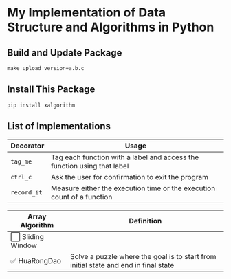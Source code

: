 My Implementation of Data Structure and Algorithms in Python
============================================================

## Build and Update Package

```
make upload version=a.b.c
```

## Install This Package

```
pip install xalgorithm
```

## List of Implementations

| Decorator   | Usage |
| ----------- | ------------------------------------------ |
| `tag_me`    | Tag each function with a label and access the function using that label |
| `ctrl_c`    | Ask the user for confirmation to exit the program |
| `record_it` | Measure either the execution time or the execution count of a function |


| Array Algorithm  | Definition |
| ----------- | ------------------------------------------ |
| :white_large_square: Sliding Window   |  |
| :white_check_mark: HuaRongDao  | Solve a puzzle where the goal is to start from initial state and end in final state |